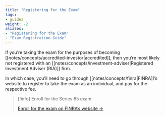 ```yaml
---
title: "Registering for the Exam"
tags:
- guides
weight: -2
aliases:
- "Registering for the Exam"
- "Exam Registration Guide"
---
```


If you’re taking the exam for the purposes of becoming [[notes/concepts/accredited-investor|accredited]], then you’re most likely not registered with an [[notes/concepts/investment-adviser|Registered Investment Adviser (RIA)]] firm.

In which case, you’ll need to go through [[notes/concepts/finra|FINRA]]’s website to register to take the exam as an individual, and pay for the respective fee. 

> [!info] Enroll for the Series 65 exam
> 
> [Enroll for the exam on FINRA’s website →](https://www.finra.org/registration-exams-ce/qualification-exams/series65)